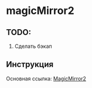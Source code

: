 # magicMirror2

## TODO:
1. Сделать бэкап

## Инструкция
Основная ссылка: [MagicMirror2](https://magicmirror.builders/)
